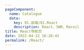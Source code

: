 ```yaml
---
pageComponent:
  name: Catalogue
  data:
    key: 01.前端/01.React
    description: React、SWR、Recoil
title: React导航页
date: 2022-04-22 16:28:43
permalink: /React/
---
```


